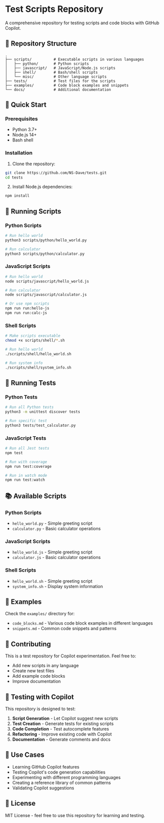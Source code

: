 # Test Scripts Repository

A comprehensive repository for testing scripts and code blocks with GitHub Copilot.

## 📁 Repository Structure

```
.
├── scripts/          # Executable scripts in various languages
│   ├── python/       # Python scripts
│   ├── javascript/   # JavaScript/Node.js scripts
│   ├── shell/        # Bash/shell scripts
│   └── misc/         # Other language scripts
├── tests/            # Test files for the scripts
├── examples/         # Code block examples and snippets
└── docs/             # Additional documentation
```

## 🚀 Quick Start

### Prerequisites

- Python 3.7+
- Node.js 14+
- Bash shell

### Installation

1. Clone the repository:
```bash
git clone https://github.com/NS-Dave/tests.git
cd tests
```

2. Install Node.js dependencies:
```bash
npm install
```

## 🧪 Running Scripts

### Python Scripts
```bash
# Run hello world
python3 scripts/python/hello_world.py

# Run calculator
python3 scripts/python/calculator.py
```

### JavaScript Scripts
```bash
# Run hello world
node scripts/javascript/hello_world.js

# Run calculator
node scripts/javascript/calculator.js

# Or use npm scripts
npm run run:hello-js
npm run run:calc-js
```

### Shell Scripts
```bash
# Make scripts executable
chmod +x scripts/shell/*.sh

# Run hello world
./scripts/shell/hello_world.sh

# Run system info
./scripts/shell/system_info.sh
```

## 🧪 Running Tests

### Python Tests
```bash
# Run all Python tests
python3 -m unittest discover tests

# Run specific test
python3 tests/test_calculator.py
```

### JavaScript Tests
```bash
# Run all Jest tests
npm test

# Run with coverage
npm run test:coverage

# Run in watch mode
npm run test:watch
```

## 📚 Available Scripts

### Python Scripts
- `hello_world.py` - Simple greeting script
- `calculator.py` - Basic calculator operations

### JavaScript Scripts
- `hello_world.js` - Simple greeting script
- `calculator.js` - Basic calculator operations

### Shell Scripts
- `hello_world.sh` - Simple greeting script
- `system_info.sh` - Display system information

## 📖 Examples

Check the `examples/` directory for:
- `code_blocks.md` - Various code block examples in different languages
- `snippets.md` - Common code snippets and patterns

## 🤝 Contributing

This is a test repository for Copilot experimentation. Feel free to:
- Add new scripts in any language
- Create new test files
- Add example code blocks
- Improve documentation

## 📝 Testing with Copilot

This repository is designed to test:
1. **Script Generation** - Let Copilot suggest new scripts
2. **Test Creation** - Generate tests for existing scripts
3. **Code Completion** - Test autocomplete features
4. **Refactoring** - Improve existing code with Copilot
5. **Documentation** - Generate comments and docs

## 🎯 Use Cases

- Learning GitHub Copilot features
- Testing Copilot's code generation capabilities
- Experimenting with different programming languages
- Creating a reference library of common patterns
- Validating Copilot suggestions

## 📄 License

MIT License - feel free to use this repository for learning and testing.
